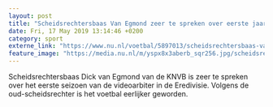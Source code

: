 ```yaml
---
layout: post
title: "Scheidsrechtersbaas Van Egmond zeer te spreken over eerste jaar met VAR"
date: Fri, 17 May 2019 13:14:46 +0200
category: sport
externe_link: "https://www.nu.nl/voetbal/5897013/scheidsrechtersbaas-van-egmond-zeer-te-spreken-over-eerste-jaar-met-var.html"
feature_image: "https://media.nu.nl/m/yspx8x3aberb_sqr256.jpg/scheidsrechtersbaas-van-egmond-zeer-te-spreken-over-eerste-jaar-met-var.jpg"
---
```


Scheidsrechtersbaas Dick van Egmond van de KNVB is zeer te spreken over het eerste seizoen van de videoarbiter in de Eredivisie. Volgens de oud-scheidsrechter is het voetbal eerlijker geworden.

